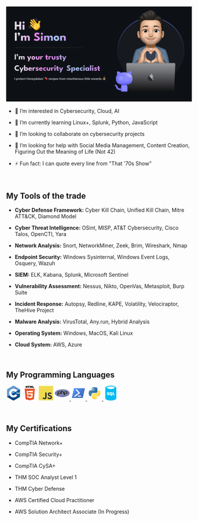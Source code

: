 ![](https://github.com/thesimonjiang/thesimonjiang/blob/7db3fada5d0d41d49dc1499aeacccb812bea9976/Graphics/Simon-Profile-Header.png)

- 👀 I’m interested in Cybersecurity, Cloud, AI

- 🌱 I’m currently learning Linux+, Splunk, Python, JavaScript

- 💞️ I’m looking to collaborate on cybersecurity projects

- 🤝 I’m looking for help with Social Media Management, Content Creation, Figuring Out the Meaning of Life (Not 42)

- ⚡ Fun fact: I can quote every line from "That '70s Show"

<br>

## My Tools of the trade

- **Cyber Defense Framework:** Cyber Kill Chain, Unified Kill Chain, Mitre ATT&CK, Diamond Model

- **Cyber Threat Intelligence:** OSint, MISP, AT&T Cybersecurity, Cisco Talos, OpenCTI, Yara

- **Network Analysis:** Snort, NetworkMiner, Zeek, Brim, Wireshark, Nmap

- **Endpoint Security:** Windows Sysinternal, Windows Event Logs, Osquery, Wazuh

- **SIEM:** ELK, Kabana, Splunk, Microsoft Sentinel

- **Vulnerability Assessment:** Nessus, Nikto, OpenVas, Metasploit, Burp Suite

- **Incident Response:** Autopsy, Redline, KAPE, Volatility, Velociraptor, TheHive Project

- **Malware Analysis:** VirusTotal, Any.run, Hybrid Analysis

- **Operating System:** Windows, MacOS, Kali Linux

- **Cloud System:** AWS, Azure

<br>

## My Programming Languages

<p align="left"> <img src="https://raw.githubusercontent.com/devicons/devicon/master/icons/cplusplus/cplusplus-original.svg" alt="cplusplus" width="40" height="40"/>   <img src="https://raw.githubusercontent.com/devicons/devicon/master/icons/html5/html5-original-wordmark.svg" alt="html5" width="40" height="40"/>  <img src="https://raw.githubusercontent.com/devicons/devicon/master/icons/javascript/javascript-original.svg" alt="javascript" width="40" height="40"/> </a>  <a href="https://www.php.net" target="_blank" rel="noreferrer"> <img src="https://raw.githubusercontent.com/devicons/devicon/master/icons/php/php-original.svg" alt="php" width="40" height="40"/> </a>  <a href="https://learn.microsoft.com/en-us/powershell/" target="_blank" rel="noreferrer"> <img src="https://github.com/thesimonjiang/thesimonjiang/blob/7db3fada5d0d41d49dc1499aeacccb812bea9976/Graphics/powershell-svg.svg" alt="python" width="40" height="40"/> </a>  <a href="https://www.python.org" target="_blank" rel="noreferrer"> <img src="https://raw.githubusercontent.com/devicons/devicon/master/icons/python/python-original.svg" alt="python" width="40" height="40"/> </a>  <a href="https://www.w3schools.com/sql/" target="_blank" rel="noreferrer"> <img src="https://github.com/thesimonjiang/thesimonjiang/blob/7db3fada5d0d41d49dc1499aeacccb812bea9976/Graphics/sql-svg.svg" alt="SQL" width="40" height="40"/> </a> </p>
<br>

## My Certifications

- CompTIA Network+

- CompTIA Security+

- CompTIA CySA+

- THM SOC Analyst Level 1

- THM Cyber Defense

- AWS Certified Cloud Practitioner

- AWS Solution Architect Associate (In Progress)

<!---
thesimonjiang/thesimonjiang is a ✨ special ✨ repository because its `README.md` (this file) appears on your GitHub profile.
You can click the Preview link to take a look at your changes.
--->
